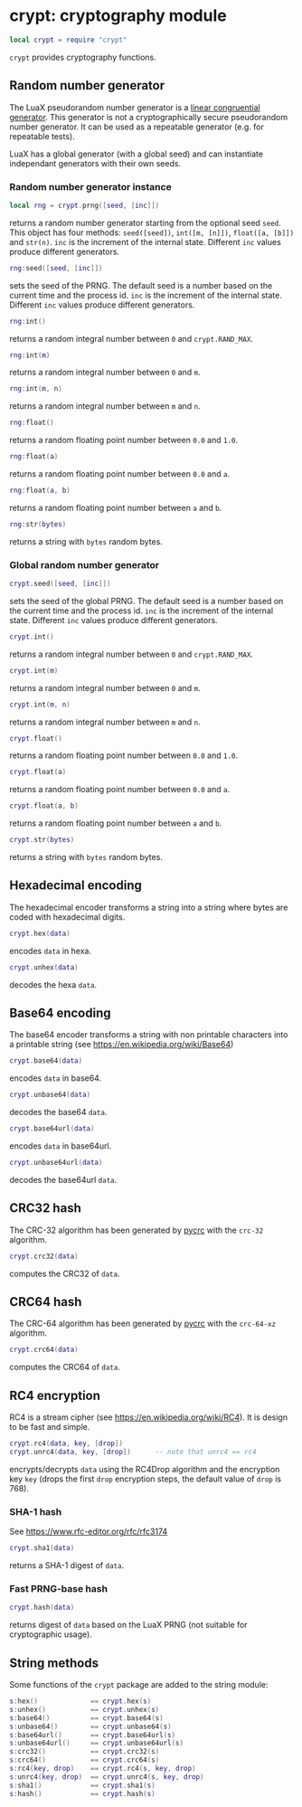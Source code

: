 # crypt: cryptography module

``` lua
local crypt = require "crypt"
```

`crypt` provides cryptography functions.

## Random number generator

The LuaX pseudorandom number generator is a [linear congruential
generator](https://en.wikipedia.org/wiki/Linear_congruential_generator).
This generator is not a cryptographically secure pseudorandom number
generator. It can be used as a repeatable generator (e.g. for repeatable
tests).

LuaX has a global generator (with a global seed) and can instantiate
independant generators with their own seeds.

### Random number generator instance

``` lua
local rng = crypt.prng([seed, [inc]])
```

returns a random number generator starting from the optional seed
`seed`. This object has four methods: `seed([seed])`, `int([m, [n]])`,
`float([a, [b]])` and `str(n)`. `inc` is the increment of the internal
state. Different `inc` values produce different generators.

``` lua
rng:seed([seed, [inc]])
```

sets the seed of the PRNG. The default seed is a number based on the
current time and the process id. `inc` is the increment of the internal
state. Different `inc` values produce different generators.

``` lua
rng:int()
```

returns a random integral number between `0` and `crypt.RAND_MAX`.

``` lua
rng:int(m)
```

returns a random integral number between `0` and `m`.

``` lua
rng:int(m, n)
```

returns a random integral number between `m` and `n`.

``` lua
rng:float()
```

returns a random floating point number between `0.0` and `1.0`.

``` lua
rng:float(a)
```

returns a random floating point number between `0.0` and `a`.

``` lua
rng:float(a, b)
```

returns a random floating point number between `a` and `b`.

``` lua
rng:str(bytes)
```

returns a string with `bytes` random bytes.

### Global random number generator

``` lua
crypt.seed([seed, [inc]])
```

sets the seed of the global PRNG. The default seed is a number based on
the current time and the process id. `inc` is the increment of the
internal state. Different `inc` values produce different generators.

``` lua
crypt.int()
```

returns a random integral number between `0` and `crypt.RAND_MAX`.

``` lua
crypt.int(m)
```

returns a random integral number between `0` and `m`.

``` lua
crypt.int(m, n)
```

returns a random integral number between `m` and `n`.

``` lua
crypt.float()
```

returns a random floating point number between `0.0` and `1.0`.

``` lua
crypt.float(a)
```

returns a random floating point number between `0.0` and `a`.

``` lua
crypt.float(a, b)
```

returns a random floating point number between `a` and `b`.

``` lua
crypt.str(bytes)
```

returns a string with `bytes` random bytes.

## Hexadecimal encoding

The hexadecimal encoder transforms a string into a string where bytes
are coded with hexadecimal digits.

``` lua
crypt.hex(data)
```

encodes `data` in hexa.

``` lua
crypt.unhex(data)
```

decodes the hexa `data`.

## Base64 encoding

The base64 encoder transforms a string with non printable characters
into a printable string (see <https://en.wikipedia.org/wiki/Base64>)

``` lua
crypt.base64(data)
```

encodes `data` in base64.

``` lua
crypt.unbase64(data)
```

decodes the base64 `data`.

``` lua
crypt.base64url(data)
```

encodes `data` in base64url.

``` lua
crypt.unbase64url(data)
```

decodes the base64url `data`.

## CRC32 hash

The CRC-32 algorithm has been generated by [pycrc](https://pycrc.org/)
with the `crc-32` algorithm.

``` lua
crypt.crc32(data)
```

computes the CRC32 of `data`.

## CRC64 hash

The CRC-64 algorithm has been generated by [pycrc](https://pycrc.org/)
with the `crc-64-xz` algorithm.

``` lua
crypt.crc64(data)
```

computes the CRC64 of `data`.

## RC4 encryption

RC4 is a stream cipher (see <https://en.wikipedia.org/wiki/RC4>). It is
design to be fast and simple.

``` lua
crypt.rc4(data, key, [drop])
crypt.unrc4(data, key, [drop])      -- note that unrc4 == rc4
```

encrypts/decrypts `data` using the RC4Drop algorithm and the encryption
key `key` (drops the first `drop` encryption steps, the default value of
`drop` is 768).

### SHA-1 hash

See https://www.rfc-editor.org/rfc/rfc3174

``` lua
crypt.sha1(data)
```

returns a SHA-1 digest of `data`.

### Fast PRNG-base hash

``` lua
crypt.hash(data)
```

returns digest of `data` based on the LuaX PRNG (not suitable for
cryptographic usage).

## String methods

Some functions of the `crypt` package are added to the string module:

``` lua
s:hex()             == crypt.hex(s)
s:unhex()           == crypt.unhex(s)
s:base64()          == crypt.base64(s)
s:unbase64()        == crypt.unbase64(s)
s:base64url()       == crypt.base64url(s)
s:unbase64url()     == crypt.unbase64url(s)
s:crc32()           == crypt.crc32(s)
s:crc64()           == crypt.crc64(s)
s:rc4(key, drop)    == crypt.rc4(s, key, drop)
s:unrc4(key, drop)  == crypt.unrc4(s, key, drop)
s:sha1()            == crypt.sha1(s)
s:hash()            == crypt.hash(s)
```
